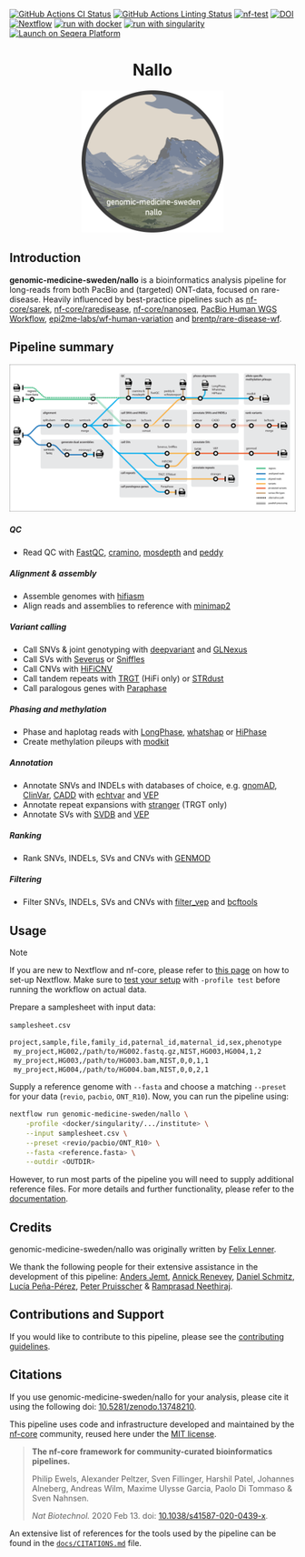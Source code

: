 [![GitHub Actions CI Status](https://github.com/genomic-medicine-sweden/nallo/actions/workflows/nf-test.yml/badge.svg)](https://github.com/genomic-medicine-sweden/nallo/actions/workflows/nf-test.yml)
[![GitHub Actions Linting Status](https://github.com/genomic-medicine-sweden/nallo/actions/workflows/linting.yml/badge.svg)](https://github.com/genomic-medicine-sweden/nallo/actions/workflows/linting.yml)
[![nf-test](https://img.shields.io/badge/unit_tests-nf--test-337ab7.svg)](https://www.nf-test.com)
[![DOI](https://zenodo.org/badge/DOI/10.5281/zenodo.13748210.svg)](https://doi.org/10.5281/zenodo.13748210)
[![Nextflow](https://img.shields.io/badge/nextflow%20DSL2-%E2%89%A524.04.2-23aa62.svg)](https://www.nextflow.io/)
[![run with docker](https://img.shields.io/badge/run%20with-docker-0db7ed?labelColor=000000&logo=docker)](https://www.docker.com/)
[![run with singularity](https://img.shields.io/badge/run%20with-singularity-1d355c.svg?labelColor=000000)](https://sylabs.io/docs/)
[![Launch on Seqera Platform](https://img.shields.io/badge/Launch%20%F0%9F%9A%80-Seqera%20Platform-%234256e7)](https://cloud.seqera.io/launch?pipeline=https://github.com/genomic-medicine-sweden/nallo)

<h1 align="center">Nallo</h1>
<p align="center">
  <picture>
    <source media="(prefers-color-scheme: dark)" srcset="docs/images/nallo_dark.png">
    <img width=250px alt="Nallo logo" src="docs/images/nallo_light.png">
  </picture>
</p>

## Introduction

**genomic-medicine-sweden/nallo** is a bioinformatics analysis pipeline for long-reads from both PacBio and (targeted) ONT-data, focused on rare-disease. Heavily influenced by best-practice pipelines such as [nf-core/sarek](https://nf-co.re/sarek), [nf-core/raredisease](https://nf-co.re/raredisease), [nf-core/nanoseq](https://github.com/nf-core/nanoseq), [PacBio Human WGS Workflow](https://github.com/PacificBiosciences/pb-human-wgs-workflow-snakemake), [epi2me-labs/wf-human-variation](https://github.com/epi2me-labs/wf-human-variation) and [brentp/rare-disease-wf](https://github.com/brentp/rare-disease-wf).

## Pipeline summary

<picture align="center">
  <img alt="genomic-medicine-sweden/nallo workflow" src="docs/images/nallo_metromap.png">
</picture>

##### QC

- Read QC with [FastQC](http://www.bioinformatics.babraham.ac.uk/projects/fastqc/), [cramino](https://github.com/wdecoster/cramino), [mosdepth](https://github.com/brentp/mosdepth) and [peddy](https://github.com/brentp/peddy)

##### Alignment & assembly

- Assemble genomes with [hifiasm](https://github.com/chhylp123/hifiasm)
- Align reads and assemblies to reference with [minimap2](https://github.com/lh3/minimap2)

##### Variant calling

- Call SNVs & joint genotyping with [deepvariant](https://github.com/google/deepvariant) and [GLNexus](https://github.com/dnanexus-rnd/GLnexus)
- Call SVs with [Severus](https://github.com/KolmogorovLab/Severus) or [Sniffles](https://github.com/fritzsedlazeck/Sniffles)
- Call CNVs with [HiFiCNV](https://github.com/PacificBiosciences/HiFiCNV)
- Call tandem repeats with [TRGT](https://github.com/PacificBiosciences/trgt/tree/main) (HiFi only) or [STRdust](https://github.com/wdecoster/STRdust)
- Call paralogous genes with [Paraphase](https://github.com/PacificBiosciences/paraphase)

##### Phasing and methylation

- Phase and haplotag reads with [LongPhase](https://github.com/twolinin/longphase), [whatshap](https://github.com/whatshap/whatshap) or [HiPhase](https://github.com/PacificBiosciences/HiPhase)
- Create methylation pileups with [modkit](https://github.com/nanoporetech/modkit)

##### Annotation

- Annotate SNVs and INDELs with databases of choice, e.g. [gnomAD](https://gnomad.broadinstitute.org), [ClinVar](https://www.ncbi.nlm.nih.gov/clinvar/), [CADD](https://cadd.gs.washington.edu) with [echtvar](https://github.com/brentp/echtvar) and [VEP](https://github.com/Ensembl/ensembl-vep)
- Annotate repeat expansions with [stranger](https://github.com/Clinical-Genomics/stranger) (TRGT only)
- Annotate SVs with [SVDB](https://github.com/J35P312/SVDB) and [VEP](https://github.com/Ensembl/ensembl-vep)

##### Ranking

- Rank SNVs, INDELs, SVs and CNVs with [GENMOD](https://github.com/Clinical-Genomics/genmod)

##### Filtering

- Filter SNVs, INDELs, SVs and CNVs with [filter_vep](https://www.ensembl.org/vep) and [bcftools](https://samtools.github.io/bcftools/bcftools.html)

## Usage

> [!NOTE]
> If you are new to Nextflow and nf-core, please refer to [this page](https://nf-co.re/docs/usage/installation) on how to set-up Nextflow. Make sure to [test your setup](https://nf-co.re/docs/usage/introduction#how-to-run-a-pipeline) with `-profile test` before running the workflow on actual data.

Prepare a samplesheet with input data:

`samplesheet.csv`

```
project,sample,file,family_id,paternal_id,maternal_id,sex,phenotype
 my_project,HG002,/path/to/HG002.fastq.gz,NIST,HG003,HG004,1,2
 my_project,HG003,/path/to/HG003.bam,NIST,0,0,1,1
 my_project,HG004,/path/to/HG004.bam,NIST,0,0,2,1
```

Supply a reference genome with `--fasta` and choose a matching `--preset` for your data (`revio`, `pacbio`, `ONT_R10`). Now, you can run the pipeline using:

```bash
nextflow run genomic-medicine-sweden/nallo \
    -profile <docker/singularity/.../institute> \
    --input samplesheet.csv \
    --preset <revio/pacbio/ONT_R10> \
    --fasta <reference.fasta> \
    --outdir <OUTDIR>
```

However, to run most parts of the pipeline you will need to supply additional reference files. For more details and further functionality, please refer to the [documentation](http://genomic-medicine-sweden.github.io/nallo/).

## Credits

genomic-medicine-sweden/nallo was originally written by [Felix Lenner](https://github.com/fellen31).

We thank the following people for their extensive assistance in the development of this pipeline: [Anders Jemt](https://github.com/jemten), [Annick Renevey](https://github.com/rannick), [Daniel Schmitz](https://github.com/Schmytzi), [Lucía Peña-Pérez](https://github.com/Lucpen), [Peter Pruisscher](https://github.com/peterpru) & [Ramprasad Neethiraj](https://github.com/ramprasadn).

## Contributions and Support

If you would like to contribute to this pipeline, please see the [contributing guidelines](.github/CONTRIBUTING.md).

## Citations

If you use genomic-medicine-sweden/nallo for your analysis, please cite it using the following doi: [10.5281/zenodo.13748210](https://doi.org/10.5281/zenodo.13748210).

This pipeline uses code and infrastructure developed and maintained by the [nf-core](https://nf-co.re) community, reused here under the [MIT license](https://github.com/nf-core/tools/blob/main/LICENSE).

> **The nf-core framework for community-curated bioinformatics pipelines.**
>
> Philip Ewels, Alexander Peltzer, Sven Fillinger, Harshil Patel, Johannes Alneberg, Andreas Wilm, Maxime Ulysse Garcia, Paolo Di Tommaso & Sven Nahnsen.
>
> _Nat Biotechnol._ 2020 Feb 13. doi: [10.1038/s41587-020-0439-x](https://dx.doi.org/10.1038/s41587-020-0439-x).

An extensive list of references for the tools used by the pipeline can be found in the [`docs/CITATIONS.md`](docs/CITATIONS.md) file.
